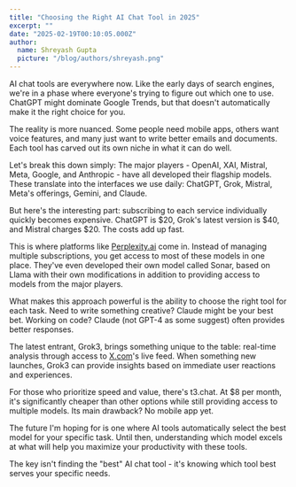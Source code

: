 ```yaml
---
title: "Choosing the Right AI Chat Tool in 2025"
excerpt: ""
date: "2025-02-19T00:10:05.000Z"
author:
  name: Shreyash Gupta
  picture: "/blog/authors/shreyash.png"
---
```


AI chat tools are everywhere now. Like the early days of search engines, we're in a phase where everyone's trying to figure out which one to use. ChatGPT might dominate Google Trends, but that doesn't automatically make it the right choice for you.

The reality is more nuanced. Some people need mobile apps, others want voice features, and many just want to write better emails and documents. Each tool has carved out its own niche in what it can do well.

Let's break this down simply: The major players - OpenAI, XAI, Mistral, Meta, Google, and Anthropic - have all developed their flagship models. These translate into the interfaces we use daily: ChatGPT, Grok, Mistral, Meta's offerings, Gemini, and Claude.

But here's the interesting part: subscribing to each service individually quickly becomes expensive. ChatGPT is $20, Grok's latest version is $40, and Mistral charges $20. The costs add up fast.

This is where platforms like [Perplexity.ai](http://Perplexity.ai) come in. Instead of managing multiple subscriptions, you get access to most of these models in one place. They've even developed their own model called Sonar, based on Llama with their own modifications in addition to providing access to models from the major players.

What makes this approach powerful is the ability to choose the right tool for each task. Need to write something creative? Claude might be your best bet. Working on code? Claude (not GPT-4 as some suggest) often provides better responses.

The latest entrant, Grok3, brings something unique to the table: real-time analysis through access to [X.com](http://X.com)'s live feed. When something new launches, Grok3 can provide insights based on immediate user reactions and experiences.

For those who prioritize speed and value, there's t3.chat. At $8 per month, it's significantly cheaper than other options while still providing access to multiple models. Its main drawback? No mobile app yet.

The future I'm hoping for is one where AI tools automatically select the best model for your specific task. Until then, understanding which model excels at what will help you maximize your productivity with these tools.

The key isn't finding the "best" AI chat tool - it's knowing which tool best serves your specific needs. 